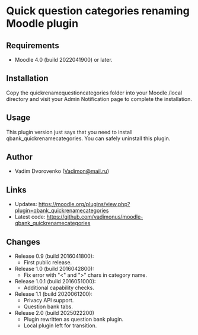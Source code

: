 Quick question categories renaming Moodle plugin
================================================

Requirements
------------
- Moodle 4.0 (build 2022041900) or later.

Installation
------------
Copy the quickrenamequestioncategories folder into your Moodle /local directory and visit your Admin Notification page to complete the installation.

Usage
-----
This plugin version just says that you need to install qbank_quickrenamecategories. You can safely uninstall this plugin.

Author
------
- Vadim Dvorovenko (Vadimon@mail.ru)

Links
-----
- Updates: https://moodle.org/plugins/view.php?plugin=qbank_quickrenamecategories
- Latest code: https://github.com/vadimonus/moodle-qbank_quickrenamecategories

Changes
-------
- Release 0.9 (build 2016041800):
    - First public release.
- Release 1.0 (build 2016042800):
    - Fix error with "<" and ">" chars in category name.
- Release 1.0.1 (build 2016051000):
    - Additional capability checks.
- Release 1.1 (build 2020061200):
    - Privacy API support.
    - Question bank tabs.
- Release 2.0 (build 2025022200)
    - Plugin rewritten as question bank plugin.
    - Local plugin left for transition.
